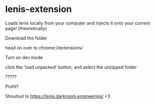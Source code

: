 # lenis-extension
Loads lenis locally from your computer and injects it onto your current page! (theoretically)

Download the folder

head on over to chrome://extensions/

Turn on dev mode

click the 'load unpacked' button, and select the unzipped folder

?????

Profit?

Shoutout to https://lenis.darkroom.engineering/ <3
